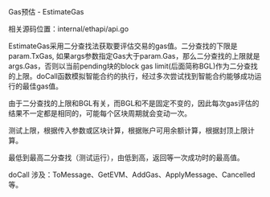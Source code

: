 Gas预估 - EstimateGas

相关源码位置：internal/ethapi/api.go

EstimateGas采用二分查找法获取要评估交易的gas值。二分查找的下限是param.TxGas, 如果args参数指定Gas大于param.Gas，那么二分查找的上限就是args.Gas，否则以当前pending块的block gas limit\(后面简称BGL\)作为二分查找的上限。doCall函数模拟智能合约的执行，经过多次尝试找到智能合约能够成功运行的最佳gas值。

由于二分查找的上限和BGL有关，而BGL和不是固定不变的，因此每次gas评估的结果不一定都是相同的，可能每个区块周期就会变动一次。

测试上限，根据传入参数或区块计算，根据账户可用余额计算，根据封顶上限计算。

最低到最高二分查找（测试运行），由低到高，返回等一次成功时的最高值。

doCall 涉及：ToMessage、GetEVM、AddGas、ApplyMessage、Cancelled 等。



